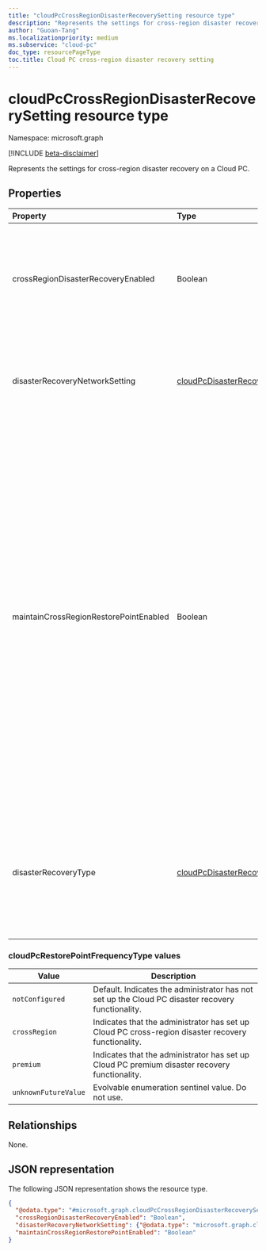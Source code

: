 ```yaml
---
title: "cloudPcCrossRegionDisasterRecoverySetting resource type"
description: "Represents the settings for cross-region disaster recovery on a Cloud PC."
author: "Guoan-Tang"
ms.localizationpriority: medium
ms.subservice: "cloud-pc"
doc_type: resourcePageType
toc.title: Cloud PC cross-region disaster recovery setting
---
```


# cloudPcCrossRegionDisasterRecoverySetting resource type

Namespace: microsoft.graph

[!INCLUDE [beta-disclaimer](../../includes/beta-disclaimer.md)]

Represents the settings for cross-region disaster recovery on a Cloud PC.

## Properties

|Property|Type|Description|
|:---|:---|:---|
|crossRegionDisasterRecoveryEnabled|Boolean|`True` if an end user is allowed to set up cross-region disaster recovery for Cloud PC; otherwise, `false`. The default value is `false`.|
|disasterRecoveryNetworkSetting|[cloudPcDisasterRecoveryNetworkSetting](../resources/cloudpcdisasterrecoverynetworksetting.md)|Indicates the network settings of the Cloud PC during a cross-region disaster recovery operation.|
|maintainCrossRegionRestorePointEnabled|Boolean|Indicates whether Windows 365 maintain the cross-region disaster recovery function generated restore points. If `true`, the Windows 365 stored restore points; `false` indicates that Windows 365 doesn't generate or keep the restore point from the original Cloud PC. If a disaster occurs, the new Cloud PC can only be provisioned using the initial image. This limitation can result in the loss of some user data on the original Cloud PC. The default value is `false`.|
|disasterRecoveryType|[cloudPcDisasterRecoveryType](#cloudPcDisasterRecoveryType-values)|Indicates the type of disaster recovery to perform when a disaster occurs on the user's Cloud PC, possible values are crossRegion, premium, and notConfigured.|

### cloudPcRestorePointFrequencyType values

| Value                                | Description                                                                                                                                                                                                                   |
| -------------------------------------| ----------------------------------------------------------------------------------------------------------------------------------------------------------------------------------------------------------------------------- |
| `notConfigured`                      | Default. Indicates the administrator has not set up the Cloud PC disaster recovery functionality.                                                                                                                             |
| `crossRegion`                        | Indicates that the administrator has set up Cloud PC cross-region disaster recovery functionality.                                                                                                                            |
| `premium`                            | Indicates that the administrator has set up Cloud PC premium disaster recovery functionality.                                                                                                                                 |
| `unknownFutureValue`                 | Evolvable enumeration sentinel value. Do not use.

## Relationships

None.

## JSON representation

The following JSON representation shows the resource type.
<!-- {
  "blockType": "resource",
  "@odata.type": "microsoft.graph.cloudPcCrossRegionDisasterRecoverySetting"
}
-->

``` json
{
  "@odata.type": "#microsoft.graph.cloudPcCrossRegionDisasterRecoverySetting",
  "crossRegionDisasterRecoveryEnabled": "Boolean",
  "disasterRecoveryNetworkSetting": {"@odata.type": "microsoft.graph.cloudPcDisasterRecoveryNetworkSetting"},
  "maintainCrossRegionRestorePointEnabled": "Boolean"
}
```
